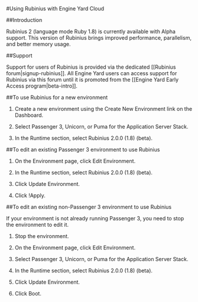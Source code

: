 #Using Rubinius with Engine Yard Cloud

##Introduction

Rubinius 2 (language mode Ruby 1.8) is currently available with Alpha support. This version of Rubinius brings improved performance, parallelism, and better memory usage.

##Support

Support for users of Rubinius is provided via the dedicated [[Rubinius forum|signup-rubinius]]. All Engine Yard users can access support for Rubinius via this forum until it is promoted from the [[Engine Yard Early Access program|beta-intro]].

##To use Rubinius for a new environment

1. Create a new environment using the Create New Environment link on the Dashboard. 

2. Select Passenger 3, Unicorn, or Puma for the Application Server Stack.  
  
3. In the Runtime section, select Rubinius 2.0.0 (1.8) (beta).  

##To edit an existing Passenger 3 environment to use Rubinius 

1. On the Environment page, click Edit Environment.  

2. In the Runtime section, select Rubinius 2.0.0 (1.8) (beta).

3. Click Update Environment.

4. Click !Apply.

##To edit an existing non-Passenger 3 environment to use Rubinius

If your environment is not already running Passenger 3, you need to stop the environment to edit it.

1. Stop the environment.

2. On the Environment page, click Edit Environment. 
 
2. Select Passenger 3, Unicorn, or Puma for the Application Server Stack.  

3. In the Runtime section, select Rubinius 2.0.0 (1.8) (beta).  

4. Click Update Environment.

5. Click Boot.
  
